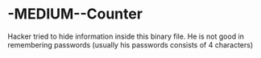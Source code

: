 # -MEDIUM--Counter
Hacker tried to hide information inside this binary file. He is not good in remembering passwords (usually his passwords consists of 4 characters)
